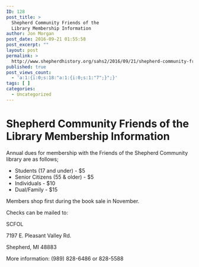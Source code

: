 ```yaml
---
ID: 128
post_title: >
  Shepherd Community Friends of the
  Library Membership Information
author: Jon Morgan
post_date: 2016-09-21 01:55:58
post_excerpt: ""
layout: post
permalink: >
  http://www.shepherdhistory.org/sahs2/2016/09/21/shepherd-community-friends-of-the-library-membership-information-2/
published: true
post_views_count:
  - 'a:1:{i:0;s:18:"a:1:{i:0;s:1:"7";}";}'
tags: [ ]
categories:
  - Uncategorized
---
```

<h1 class="c2 c3">Shepherd Community Friends of the Library Membership Information</h1>

Annual dues for membership with the Friends of the Shepherd Community library are as follows;</p>

<ul class="c4 lst-kix_x5kjw5xun6d5-0 start"><li class="c0">Students (17 and under) - $5</li><li class="c0">Senior Citizens (55 &amp; older) - $5</li><li class="c0">Individuals - $10</li><li class="c0">Dual/Family - $15</li></ul>

Members shop first during the book sale in November.

Checks can be mailed to:

SCFOL

7197 E. Pleasant Valley Rd.

Shepherd, MI 48883

More information: (989) 828-6486 or 828-5588